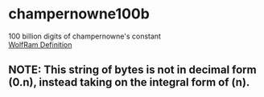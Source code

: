 # champernowne100b
100 billion digits of champernowne's constant\
[WolfRam Definition](https://mathworld.wolfram.com/ChampernowneConstant.html)

## NOTE: This string of bytes is not in decimal form (0.n), instead taking on the integral form of (n).
